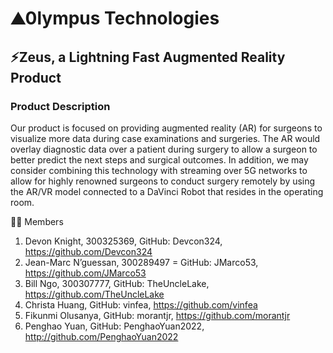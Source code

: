 # ⛰️0lympus Technologies
## ⚡Zeus, a Lightning Fast Augmented Reality Product
### Product Description
<p>
Our product is focused on providing augmented reality (AR) for surgeons to visualize more data during case examinations and surgeries. The AR would overlay diagnostic data over a patient during surgery to allow a surgeon to better predict the next steps and surgical outcomes. In addition, we may consider combining this technology with streaming over 5G networks to allow for highly renowned surgeons to conduct surgery remotely by using the AR/VR model connected to a DaVinci Robot that resides in the operating room.
</p>

👩‍💻 Members

1. Devon Knight, 300325369, GitHub: Devcon324, https://github.com/Devcon324
2. Jean-Marc N’guessan, 300289497 = GitHub: JMarco53, https://github.com/JMarco53
3. Bill Ngo, 300307777, GitHub: TheUncleLake, https://github.com/TheUncleLake
4. Christa Huang,               GitHub: vinfea, https://github.com/vinfea
5. Fikunmi Olusanya,	          GitHub: morantjr, https://github.com/morantjr
6. Penghao Yuan,		            GitHub: PenghaoYuan2022, http://github.com/PenghaoYuan2022

